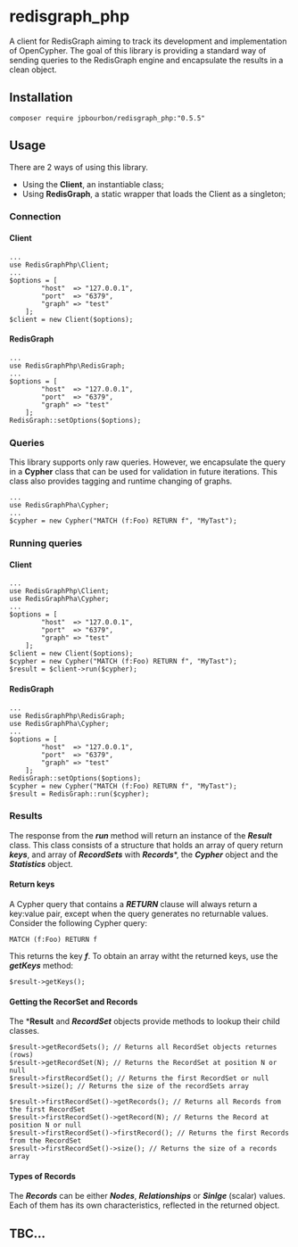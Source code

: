 # redisgraph_php
A client for RedisGraph aiming to track its development and implementation of OpenCypher.
The goal of this library is providing a standard way of sending queries to the RedisGraph engine and encapsulate the results in a clean object.

## Installation
```
composer require jpbourbon/redisgraph_php:"0.5.5"
```

## Usage
There are 2 ways of using this library.
- Using the **Client**, an instantiable class;
- Using **RedisGraph**, a static wrapper that loads the Client as a singleton;

### Connection
#### Client
```
...
use RedisGraphPhp\Client;
...
$options = [
        "host"  => "127.0.0.1",
        "port"  => "6379",
        "graph" => "test"
    ];
$client = new Client($options);
```
#### RedisGraph
```
...
use RedisGraphPhp\RedisGraph;
...
$options = [
        "host"  => "127.0.0.1",
        "port"  => "6379",
        "graph" => "test"
    ];
RedisGraph::setOptions($options);
```

### Queries
This library supports only raw queries. However, we encapsulate the query in a **Cypher** class that can be used for validation in future iterations. This class also provides tagging and runtime changing of graphs.
```
...
use RedisGraphPha\Cypher;
...
$cypher = new Cypher("MATCH (f:Foo) RETURN f", "MyTast");
```

### Running queries
#### Client
```
...
use RedisGraphPhp\Client;
use RedisGraphPha\Cypher;
...
$options = [
        "host"  => "127.0.0.1",
        "port"  => "6379",
        "graph" => "test"
    ];
$client = new Client($options);
$cypher = new Cypher("MATCH (f:Foo) RETURN f", "MyTast");
$result = $client->run($cypher);
```
#### RedisGraph
```
...
use RedisGraphPhp\RedisGraph;
use RedisGraphPha\Cypher;
...
$options = [
        "host"  => "127.0.0.1",
        "port"  => "6379",
        "graph" => "test"
    ];
RedisGraph::setOptions($options);
$cypher = new Cypher("MATCH (f:Foo) RETURN f", "MyTast");
$result = RedisGraph::run($cypher);
```

### Results
The response from the ***run*** method will return an instance of the ***Result*** class. This class consists of a structure that holds an array of query return ***keys***, and array of ***RecordSets*** with ***Records****, the ***Cypher*** object and the ***Statistics*** object.

#### Return keys
A Cypher query that contains a ***RETURN*** clause will always return a key:value pair, except when the query generates no returnable values.
Consider the following Cypher query:
```
MATCH (f:Foo) RETURN f
```
This returns the key ***f***.
To obtain an array witht the returned keys, use the ***getKeys*** method:
```
$result->getKeys();
```

#### Getting the RecorSet and Records

The ***Result** and ***RecordSet*** objects provide methods to lookup their child classes.
```
$result->getRecordSets(); // Returns all RecordSet objects returnes (rows)
$result->getRecordSet(N); // Returns the RecordSet at position N or null
$result->firstRecordSet(); // Returns the first RecordSet or null
$result->size(); // Returns the size of the recordSets array

$result->firstRecordSet()->getRecords(); // Returns all Records from the first RecordSet
$result->firstRecordSet()->getRecord(N); // Returns the Record at position N or null
$result->firstRecordSet()->firstRecord(); // Returns the first Records from the RecordSet
$result->firstRecordSet()->size(); // Returns the size of a records array
```

#### Types of Records

The ***Records*** can be either ***Nodes***, ***Relationships*** or ***Sinlge*** (scalar) values. Each of them has its own characteristics, reflected in the returned object.

## TBC...
